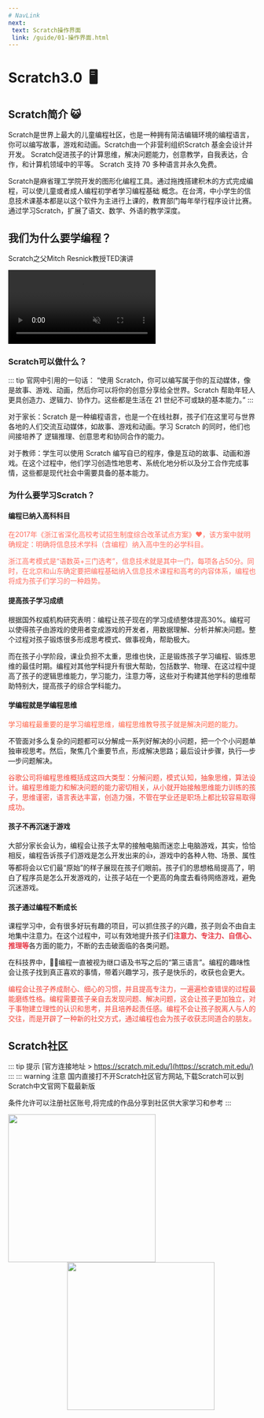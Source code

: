 ```yaml
---
# NavLink
next:
 text: Scratch操作界面 
 link: /guide/01-操作界面.html
---
```


# Scratch3.0 ︎ 🖥️

## Scratch简介 😺
Scratch是世界上最大的儿童编程社区，也是一种拥有简洁编辑环境的编程语言，你可以编写故事，游戏和动画。Scratch由一个非营利组织Scratch 基金会设计并开发。
Scratch促进孩子的计算思维，解决问题能力，创意教学，自我表达，合作，和计算机领域中的平等。
Scratch 支持 70 多种语言并永久免费。

Scratch是麻省理工学院开发的图形化编程工具。通过拖拽搭建积木的方式完成编程，可以使儿童或者成人编程初学者学习编程基础 概念。在台湾，中小学生的信息技术课基本都是以这个软件为主进行上课的，教育部门每年举行程序设计比赛。通过学习Scratch，扩展了语文、数学、外语的教学深度。

## 我们为什么要学编程？

Scratch之父Mitch Resnick教授TED演讲 

 <video controls autoplay muted>
  <source src="/l0127gshi4a.mp4" type="video/mp4">
 </video>

### Scratch可以做什么？

::: tip 官网中引用的一句话：
  “使用 Scratch，你可以编写属于你的互动媒体，像是故事、游戏、动画，然后你可以将你的创意分享给全世界。Scratch 帮助年轻人更具创造力、逻辑力、协作力。这些都是生活在 21 世纪不可或缺的基本能力。”
::: 

对于家长：Scratch 是一种编程语言，也是一个在线社群，孩子们在这里可与世界各地的人们交流互动媒体，如故事、游戏和动画。学习 Scratch 的同时，他们也间接培养了 逻辑推理、创意思考和协同合作的能力。

 对于教师：学生可以使用 Scratch 编写自已的程序，像是互动的故事、动画和游戏。在这个过程中，他们学习创造性地思考、系统化地分析以及分工合作完成事情，这些都是现代社会中需要具备的基本能力。

### 为什么要学习Scratch？

#### 编程已纳入高科科目 
<p style='color:#FF6F61'> 在2017年《浙江省深化高校考试招生制度综合改革试点方案》❤，该方案中就明确规定：明确将信息技术学科（含编程）纳入高中生的必学科目。</p>

<p style='color:#FF6F61'>浙江高考模式是“语数英+三门选考”，信息技术就是其中一门，每项各占50分。同时，在北京和山东确定要把编程基础纳入信息技术课程和高考的内容体系，编程也将成为孩子们学习的一种趋势。</p>

#### 提高孩子学习成绩
根据国外权威机构研究表明：编程让孩子现在的学习成绩整体提高30%。编程可以使得孩子由游戏的使用者变成游戏的开发者，用数据理解、分析并解决问题。整个过程对孩子锻炼很多形成思考模式、做事视角，帮助极大。

而在孩子小学阶段，课业负担不太重，思维也快，正是锻炼孩子学习编程、锻炼思维的最佳时期。编程对其他学科提升有很大帮助，包括数学、物理、在这过程中提高了孩子的逻辑思维能力，学习能力，注意力等，这些对于构建其他学科的思维帮助特别大，提高孩子的综合学科能力。

#### 学编程就是学编程思维
<p style="color:#FF6347">学习编程最重要的是学习编程思维，编程思维教导孩子就是解决问题的能力。</p>

不管面对多么复杂的问题都可以分解成一系列好解决的小问题，把一个个小问题单独审视思考。然后，聚焦几个重要节点，形成解决思路；最后设计步骤，执行—步—步问题解决。

<p style="color:#F44336">谷歌公司将编程思维概括成这四大类型：分解问题，模式认知，抽象思维，算法设计。编程思维能力和解决问题的能力密切相关，从小就开始接触思维能力训练的孩子，思维谨密，语言表达丰富，创造力强，不管在学业还是职场上都比较容易取得成功。</p>

#### 孩子不再沉迷于游戏
大部分家长会认为，编程会让孩子太早的接触电脑而迷恋上电脑游戏，其实，恰恰相反，编程告诉孩子们游戏是怎么开发出来的👍，游戏中的各种人物、场景、属性等都将会以它们最“原始”的样子展现在孩子们眼前。孩子们的思想格局提高了，明白了程序员是怎么开发游戏的，让孩子站在一个更高的角度去看待网络游戏，避免沉迷游戏。

#### 孩子通过编程不断成长
课程学习中，会有很多好玩有趣的项目，可以抓住孩子的兴趣，孩子则会不由自主地集中注意力。在这个过程中，可以有效地提升孩子们<b style='color:#E63946'>注意力、专注力、自信心、推理等</b>各方面的能力，不断的去击破面临的各类问题。

在科技界中，👩‍💻编程一直被视为继口语及书写之后的“第三语言”。编程的趣味性会让孩子找到真正喜欢的事情，带着兴趣学习，孩子是快乐的，收获也会更大。

<p style="color:#F44336">编程会让孩子养成耐心、细心的习惯，并且提高专注力，一遍遍检查错误的过程最能磨练性格。编程需要孩子亲自去发现问题、解决问题，这会让孩子更加独立，对于事物建立理性的认识和思考，并且培养起责任感。编程不会让孩子脱离人与人的交往，而是开辟了一种新的社交方式，通过编程也会为孩子收获志同道合的朋友。</p>

## Scratch社区
::: tip 提示
 [官方连接地址 > https://scratch.mit.edu/](https://scratch.mit.edu/) 
:::
::: warning 注意
 国内直接打不开Scratch社区官方网站,下载Scratch可以到Scratch中文官网下载最新版
 
 条件允许可以注册社区账号,将完成的作品分享到社区供大家学习和参考
:::


<div>
	<img src='/Snipaste_2023-08-10_10-24-31.png' width="300" style="float:left">
	<img src='/Snipaste_2023-08-10_10-12-58.png' width="300" style='margin-left:120px'>
</div>


 
 
 
 
